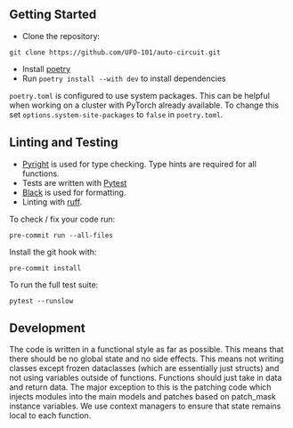 ## Getting Started
- Clone the repository:
```
git clone https://github.com/UFO-101/auto-circuit.git
```
- Install [poetry](https://python-poetry.org/docs/#installation)
- Run `poetry install --with dev` to install dependencies

`poetry.toml` is configured to use system packages. This can be helpful when working on a cluster with PyTorch already available. To change this set `options.system-site-packages` to `false` in `poetry.toml`.

## Linting and Testing
- [Pyright](https://github.com/microsoft/pyright) is used for type checking. Type hints are required for all functions.
- Tests are written with [Pytest](https://docs.pytest.org/en/stable/)
- [Black](https://github.com/psf/black) is used for formatting.
- Linting with [ruff](https://github.com/astral-sh/ruff).

To check / fix your code run:
```
pre-commit run --all-files
```
Install the git hook with:
```
pre-commit install
```
To run the full test suite:
```
pytest --runslow
```

## Development
The code is written in a functional style as far as possible. This means that there should be no global state and no side effects. This means not writing classes except frozen dataclasses (which are essentially just structs) and not using variables outside of functions. Functions should just take in data and return data. The major exception to this is the patching code which injects modules into the main models and patches based on patch_mask instance variables. We use context managers to ensure that state remains local to each function.
